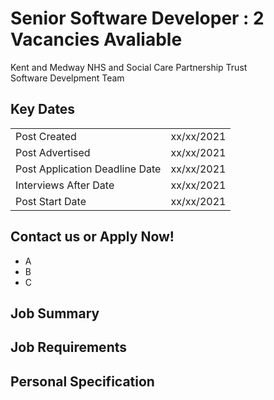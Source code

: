 # Senior Software Developer : 2 Vacancies Avaliable
Kent and Medway NHS and Social Care Partnership Trust<br/>Software Develpment Team

## Key Dates
|||
|-|-|
|Post Created | xx/xx/2021 |
|Post Advertised | xx/xx/2021 |
|Post Application Deadline Date | xx/xx/2021 |
|Interviews After Date | xx/xx/2021 |
|Post Start Date | xx/xx/2021 |

## Contact us or Apply Now!

- A 
- B
- C

## Job Summary

## Job Requirements

## Personal Specification
